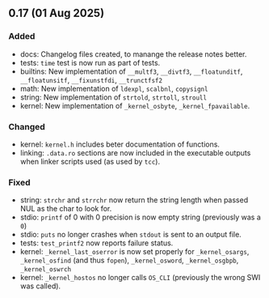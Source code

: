 ## 0.17 (01 Aug 2025)

### Added
- docs: Changelog files created, to manange the release notes better.
- tests: `time` test is now run as part of tests.
- builtins: New implementation of `__multf3`, `__divtf3`, `__floatunditf`, `__floatunsitf`, `__fixunstfdi`, `__trunctfsf2`
- math: New implementation of `ldexpl`, `scalbnl`, `copysignl`
- string: New implementation of `strtold`, `strtoll`, `stroull`
- kernel: New implementation of `_kernel_osbyte`, `_kernel_fpavailable`.

### Changed
- kernel: `kernel.h` includes beter documentation of functions.
- linking: `.data.ro` sections are now included in the executable outputs when linker scripts used (as used by `tcc`).

### Fixed
- string: `strchr` and `strrchr` now return the string length when passed NUL as the char to look for.
- stdio: `printf` of 0 with 0 precision is now empty string (previously was a `0`)
- stdio: `puts` no longer crashes when `stdout` is sent to an output file.
- tests: `test_printf2` now reports failure status.
- kernel: `_kernel_last_oserror` is now set properly for `_kernel_osargs`, `_kernel_osfind` (and thus `fopen`), `_kernel_osword`, `_kernel_osgbpb`, `_kernel_oswrch`
- kernel: `_kernel_hostos` no longer calls `OS_CLI` (previously the wrong SWI was called).

